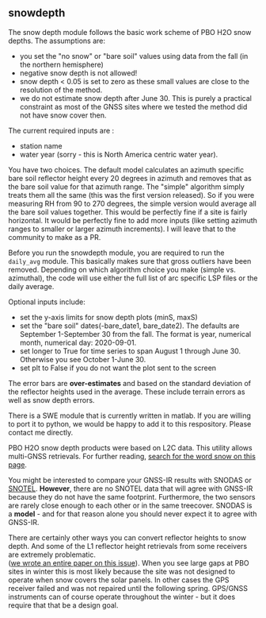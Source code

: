 ## snowdepth

The snow depth module follows the basic work scheme of PBO H2O snow depths. The assumptions are:

- you set the "no snow" or "bare soil" values using data from the fall (in the northern hemisphere)
- negative snow depth is not allowed!
- snow depth < 0.05 is set to zero as these small values are close to the resolution of the method.
- we do not estimate snow depth after June 30. This is purely a practical constraint as most 
of the GNSS sites where we tested the method did not have snow cover then. 

The current required inputs are :

- station name
- water year (sorry - this is North America centric water year).

You have two choices. The default model calculates an azimuth specific bare soil reflector height every 
20 degrees in azimuth and removes that as the bare soil value for that azimuth range.  The "simple" algorithm simply treats
them all the same (this was the first version released).  So if you were measuring RH from 90 to 270 degrees, 
the simple version would average all the bare soil values together.  This would be perfectly fine if a site 
is fairly horizontal. It would be perfectly fine to add more inputs (like setting 
azimuth ranges to smaller or larger azimuth increments). I will leave that
to the community to make as a PR.

Before you run the snowdepth module, you are required to run the <code>daily_avg</code> 
module. This basically makes sure that gross outliers have been removed.  Depending on which algorithm choice
you make (simple vs. azimuthal), the code will use either the full list of arc specific LSP files or the daily average.

Optional inputs include:

- set the y-axis limits for snow depth plots (minS, maxS) 
- set the "bare soil" dates(-bare_date1, bare_date2). The defaults are September 1-September 30 
from the fall. The format is year, numerical month, numerical day: 2020-09-01.
- set longer to True for time series to span August 1 through June 30. Otherwise you see October 1-June 30.
- set plt to False if you do not want the plot sent to the screen

The error bars are **over-estimates** and based on the standard deviation of the 
reflector heights used in the average. These include terrain errors as well as snow depth errors.

There is a SWE module that is currently written in matlab. If you are willing to port it to
python, we would be happy to add it to this respository. Please contact me directly.

PBO H2O snow depth products were based on L2C data. This utility allows multi-GNSS retrievals.
For further reading, [search for the word snow on this page](https://www.kristinelarson.net/publications/).

You might be interested to compare your GNSS-IR results with 
SNODAS or [SNOTEL](https://data.nal.usda.gov/dataset/snowpack-telemetry-network-snotel).
**However**, there are no SNOTEL data that will agree with GNSS-IR because they do not 
have the same footprint. Furthermore, the two sensors are rarely close enough to 
each other or in the same treecover. SNODAS is a **model** - and for that reason alone 
you should never expect it to agree with GNSS-IR.

There are certainly other ways you can convert reflector heights to snow depth. And 
some of the L1 reflector height retrievals from some receivers are extremely problematic.  
([we wrote an entire paper on this issue](https://www.kristinelarson.net/wp-content/uploads/2015/12/Larson_Small2016.pdf)).
When you see large gaps at PBO sites in winter this is most likely because the site was 
not designed to operate when snow covers the solar panels. In 
other cases the GPS receiver failed and was 
not repaired until the following spring. GPS/GNSS instruments can 
of course operate throughout the winter - but it does 
require that that be a design goal. 
